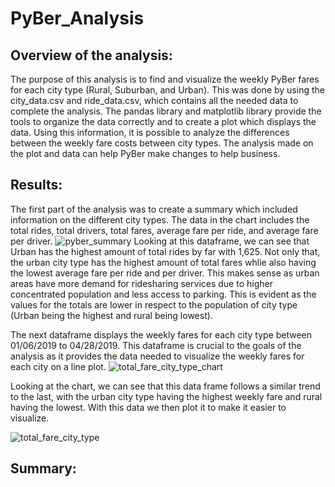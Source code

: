# PyBer_Analysis

## Overview of the analysis:
The purpose of this analysis is to find and visualize the weekly PyBer fares for each city type (Rural, Suburban, and Urban). This was done by using the city_data.csv and ride_data.csv, which contains all the needed data to complete the analysis. The pandas library and matplotlib library provide the tools to organize the data correctly and to create a plot which displays the data. Using this information, it is possible to analyze the differences between the weekly fare costs between city types. The analysis made on the plot and data can help PyBer make changes to help business.

## Results:
The first part of the analysis was to create a summary which included information on the different city types. The data in the chart includes the total rides, total drivers, total fares, average fare per ride, and average fare per driver.
![pyber_summary](https://user-images.githubusercontent.com/107213807/178583611-9301269e-4413-4343-842f-ab1b46b34e2a.png)
Looking at this dataframe, we can see that Urban has the highest amount of total rides by far with 1,625. Not only that, the urban city type has the highest amount of total fares whlie also having the lowest average fare per ride and per driver. This makes sense as urban areas have more demand for ridesharing services due to higher concentrated population and less access to parking. This is evident as the values for the totals are lower in respect to the population of city type (Urban being the highest and rural being lowest).

The next dataframe displays the weekly fares for each city type between 01/06/2019 to 04/28/2019. This dataframe is crucial to the goals of the analysis as it provides the data needed to visualize the weekly fares for each city on a line plot.
![total_fare_city_type_chart](https://user-images.githubusercontent.com/107213807/178587135-46791828-a0e8-41ff-af45-e47c7c076973.png)

Looking at the chart, we can see that this data frame follows a similar trend to the last, with the urban city type having the highest weekly fare and rural having the lowest. With this data we then plot it to make it easier to visualize.

![total_fare_city_type](https://user-images.githubusercontent.com/107213807/178594515-12680815-7644-4d57-b003-9e3038ef0146.png)


## Summary:

